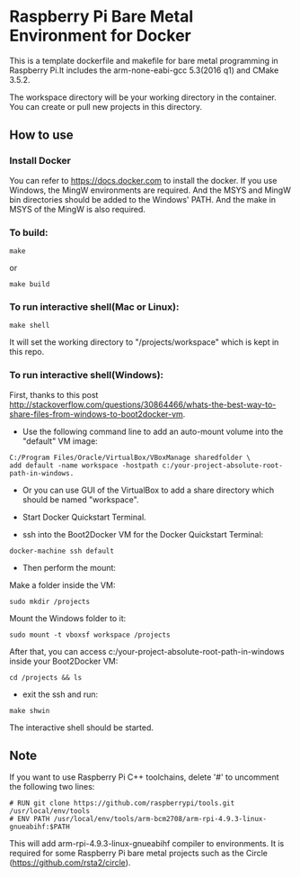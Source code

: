 # Raspberry Pi Bare Metal Environment for Docker

This is a template dockerfile and makefile for bare metal programming in Raspberry Pi.It includes the arm-none-eabi-gcc 5.3(2016 q1) and CMake 3.5.2.

The workspace directory will be your working directory in the container. You can create or pull new projects in this directory.

## How to use
### Install Docker
You can refer to https://docs.docker.com to install the docker. If you use Windows, the MingW environments are required. And the MSYS and MingW bin directories should be added to the Windows' PATH. And the make in MSYS of the MingW is also required. 

### To build:
```
make
```
or
```
make build
```

### To run interactive shell(Mac or Linux):
```
make shell
```
It will set the working directory to "/projects/workspace" which is kept in this repo.

### To run interactive shell(Windows):
First, thanks to this post http://stackoverflow.com/questions/30864466/whats-the-best-way-to-share-files-from-windows-to-boot2docker-vm.


- Use the following command line to add an auto-mount volume into the "default" VM image:
```
C:/Program Files/Oracle/VirtualBox/VBoxManage sharedfolder \
add default -name workspace -hostpath c:/your-project-absolute-root-path-in-windows. 
```

- Or you can use GUI of the VirtualBox to add a share directory which should be named "workspace".

- Start Docker Quickstart Terminal.

- ssh into the Boot2Docker VM for the Docker Quickstart Terminal:
```
docker-machine ssh default
```

- Then perform the mount:

Make a folder inside the VM: 
```
sudo mkdir /projects
```

Mount the Windows folder to it: 
```
sudo mount -t vboxsf workspace /projects
```

After that, you can access c:/your-project-absolute-root-path-in-windows inside your Boot2Docker VM:
```
cd /projects && ls
```

- exit the ssh and run:
```
make shwin
```
The interactive shell should be started.


## Note
If you want to use Raspberry Pi C++ toolchains, delete '#' to uncomment the following two lines:
```
# RUN git clone https://github.com/raspberrypi/tools.git /usr/local/env/tools
# ENV PATH /usr/local/env/tools/arm-bcm2708/arm-rpi-4.9.3-linux-gnueabihf:$PATH
```

This will add arm-rpi-4.9.3-linux-gnueabihf compiler to environments. It is required for some Raspberry Pi bare metal projects such as the Circle (https://github.com/rsta2/circle).

